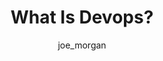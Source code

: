 ---
layout: page
title: What Is Devops?
author: joe_morgan
tags: [devops, bizdevops]
comments: false
image:
  feature: sample-image-2.jpg
  credit: WeGraphics
  creditlink: http://wegraphics.net/downloads/free-ultimate-blurred-background-pack/
---